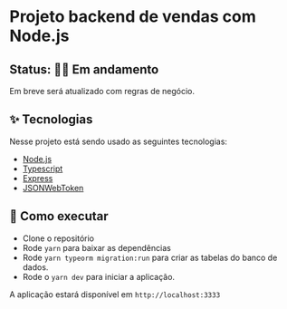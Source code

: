 # Projeto backend de vendas com Node.js

## Status: 👷‍♂️ Em andamento

Em breve será atualizado com regras de negócio.

## ✨ Tecnologias

Nesse projeto está sendo usado as seguintes tecnologias:

- [Node.js](https://nodejs.org/en/)
- [Typescript](https://www.typescriptlang.org/)
- [Express](https://expressjs.com/pt-br/)
- [JSONWebToken](https://github.com/auth0/node-jsonwebtoken#readme)

## 🚀 Como executar

- Clone o repositório
- Rode `yarn` para baixar as dependências
- Rode `yarn typeorm migration:run` para criar as tabelas do banco de dados.
- Rode o `yarn dev` para iniciar a aplicação.

A aplicação estará disponível em `http://localhost:3333`
